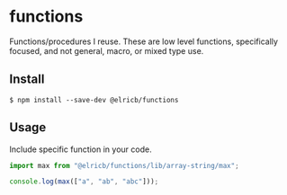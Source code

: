 # functions

Functions/procedures I reuse.  These are low level functions, specifically focused, and not general, macro, or mixed type use.

## Install

```
$ npm install --save-dev @elricb/functions
```

## Usage

Include specific function in your code.

```js
import max from "@elricb/functions/lib/array-string/max";

console.log(max(["a", "ab", "abc"]));
```

